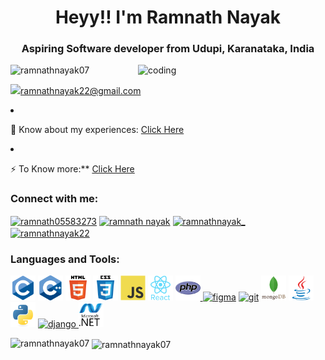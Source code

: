 <h1 align="center">Heyy!! I'm Ramnath Nayak</h1>
<h3 align="center">Aspiring Software developer from Udupi, Karanataka, India</h3>

<img align="right" alt="coding" width="300" src="https://media.tenor.com/FpaDM99g9BUAAAAC/courage-the-cowardly-dog-coding.gif">

<p align="left"> <img src="https://komarev.com/ghpvc/?username=ramnathnayak07&label=Profile%20views&color=0e75b6&style=flat" alt="ramnathnayak07" /> </p>

<p align="left"> <a href="https://www.linkedin.com/in/ramnath-nayak-707777240/" target="blank"><img src="https://img.shields.io/badge/Follow%20%40Ramnath%20Nayak-0077B5?style=for-the-badge&logo=linkedin&logoColor=white/></a> </p>

- 🌱 I’m currently learning **React**

- 📫 How to reach me **ramnathnayak22@gmail.com**

- 📄 Know about my experiences:
[Click Here](https://drive.google.com/file/d/1JimPkPWkUwweJyC9idA3Z-xUgiA-s06q/view?usp=sharing)

- ⚡ To Know more:**
[Click Here](https://ramnathnayak.netlify.app/)

<h3 align="left">Connect with me:</h3>
<p align="left">
<a href="https://twitter.com/ramnath05583273" target="blank"><img align="center" src="https://raw.githubusercontent.com/rahuldkjain/github-profile-readme-generator/master/src/images/icons/Social/twitter.svg" alt="ramnath05583273" height="30" width="40" /></a>
<a href="https://linkedin.com/in/ramnath nayak" target="blank"><img align="center" src="https://raw.githubusercontent.com/rahuldkjain/github-profile-readme-generator/master/src/images/icons/Social/linked-in-alt.svg" alt="ramnath nayak" height="30" width="40" /></a>
<a href="https://instagram.com/ramnathnayak_" target="blank"><img align="center" src="https://raw.githubusercontent.com/rahuldkjain/github-profile-readme-generator/master/src/images/icons/Social/instagram.svg" alt="ramnathnayak_" height="30" width="40" /></a>
<a href="https://www.hackerrank.com/ramnathnayak22" target="blank"><img align="center" src="https://raw.githubusercontent.com/rahuldkjain/github-profile-readme-generator/master/src/images/icons/Social/hackerrank.svg" alt="ramnathnayak22" height="30" width="40" /></a>
</p>

<h3 align="left">Languages and Tools:</h3>
<p align="left"> <a href="https://www.cprogramming.com/" target="_blank" rel="noreferrer"><img src="https://raw.githubusercontent.com/devicons/devicon/master/icons/c/c-original.svg" alt="c" width="40" height="40"/></a>
  <a href="https://www.w3schools.com/cpp/" target="_blank" rel="noreferrer"><img src="https://raw.githubusercontent.com/devicons/devicon/master/icons/cplusplus/cplusplus-original.svg" alt="cplusplus" width="40" height="40"/></a>
   <a href="https://www.w3.org/html/" target="_blank" rel="noreferrer"><img src="https://raw.githubusercontent.com/devicons/devicon/master/icons/html5/html5-original-wordmark.svg" alt="html5" width="40" height="40"/></a>
  <a href="https://www.w3schools.com/css/" target="_blank" rel="noreferrer"><img src="https://raw.githubusercontent.com/devicons/devicon/master/icons/css3/css3-original-wordmark.svg" alt="css3" width="40" height="40"/></a>
   <a href="https://developer.mozilla.org/en-US/docs/Web/JavaScript" target="_blank" rel="noreferrer"><img src="https://raw.githubusercontent.com/devicons/devicon/master/icons/javascript/javascript-original.svg" alt="javascript" width="40" height="40"/></a>
  <a href="https://reactjs.org/" target="_blank" rel="noreferrer"><img src="https://raw.githubusercontent.com/devicons/devicon/master/icons/react/react-original-wordmark.svg" alt="react" width="40" height="40"/></a>
  <a href="https://www.php.net" target="_blank" rel="noreferrer"> <img src="https://raw.githubusercontent.com/devicons/devicon/master/icons/php/php-original.svg" alt="php" width="40" height="40"/> </a>
  <a href="https://www.figma.com/" target="_blank" rel="noreferrer"><img src="https://www.vectorlogo.zone/logos/figma/figma-icon.svg" alt="figma" width="40" height="40"/></a>
  <a href="https://git-scm.com/" target="_blank" rel="noreferrer"><img src="https://www.vectorlogo.zone/logos/git-scm/git-scm-icon.svg" alt="git" width="40" height="40"/></a>
  <a href="https://www.mongodb.com/" target="_blank" rel="noreferrer"><img src="https://raw.githubusercontent.com/devicons/devicon/master/icons/mongodb/mongodb-original-wordmark.svg" alt="mongodb" width="40" height="40"/></a>
  <a href="https://www.java.com" target="_blank" rel="noreferrer"><img src="https://raw.githubusercontent.com/devicons/devicon/master/icons/java/java-original.svg" alt="python" width="40" height="40"/></a>
  <a href="https://www.python.org" target="_blank" rel="noreferrer"><img src="https://raw.githubusercontent.com/devicons/devicon/master/icons/python/python-original.svg" alt="python" width="40" height="40"/></a>
  <a href="https://www.djangoproject.com/" target="_blank" rel="noreferrer"> <img src="https://cdn.worldvectorlogo.com/logos/django.svg" alt="django" width="40" height="40"/> </a> 
  <a href="https://dotnet.microsoft.com/" target="_blank" rel="noreferrer"> <img src="https://raw.githubusercontent.com/devicons/devicon/master/icons/dot-net/dot-net-original-wordmark.svg" alt="dotnet" width="40" height="40"/> </a>
  </p>

<p><img align="left" src="https://github-readme-stats.vercel.app/api/top-langs?username=ramnathnayak07&show_icons=true&locale=en&layout=compact" alt="ramnathnayak07" /></p>

<p>&nbsp;<img align="center" src="https://github-readme-stats.vercel.app/api?username=ramnathnayak07&show_icons=true&locale=en" alt="ramnathnayak07" /></p>

